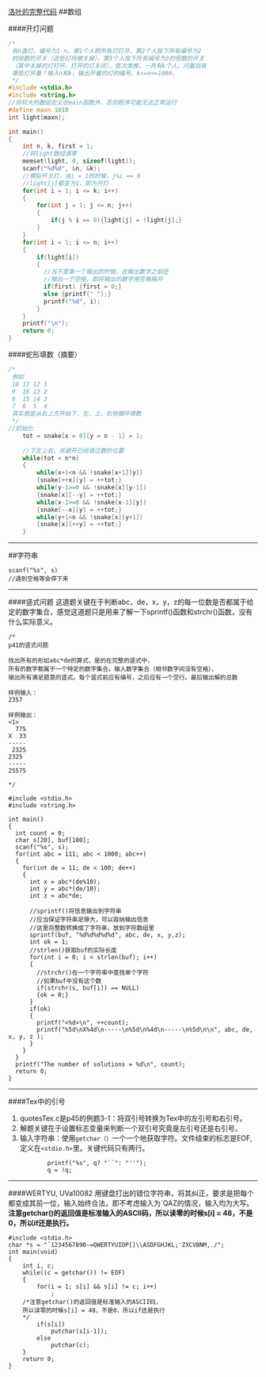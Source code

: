 [洛叶的完整代码](https://github.com/VectorLu/algorithmCompetition)
##数组

####开灯问题
```C
/*
 有n盏灯，编号为1-n。第1个人把所有灯打开，第2个人按下所有编号为2
 的倍数的开关（这些灯将被关掉），第3个人按下所有编号为3的倍数的开关
 （其中关掉的灯打开，打开的灯关闭），依次类推，一共有k个人，问最后有
 哪些灯开着？输入n和k，输出开着的灯的编号。k<=n<=1000。
 */
#include <stdio.h>
#include <string.h>
//将较大的数组定义在main函数外，否则程序可能无法正常运行
#define maxn 1010
int light[maxn];

int main()
{
    int n, k, first = 1;
    //将light数组清零
    memset(light, 0, sizeof(light));
    scanf("%d%d", &n, &k);
    //模拟开关灯，当i = 1的时候，j%i == 0
    //light[j]都变为1，即为开灯
    for(int i = 1; i <= k; i++)
    {
        for(int j = 1; j <= n; j++)
        {
            if(j % i == 0){light[j] = !light[j];}
        }
    }
    for(int i = 1; i <= n; i++)
    {
        if(light[i])
        {
          //当不是第一个输出的时候，在输出数字之前还
          //输出一个空格，即将输出的数字用空格隔开
          if(first) {first = 0;}
          else {printf(" ");}
          printf("%d", i);
        }
    }
    printf("\n");
    return 0;
}
```

####蛇形填数（摘要）
```C
/*
 例如
 10 11 12 1
 9  16 13 2
 8  15 14 3
 7  6  5  4
 其实就是从右上方开始下、左、上、右地循环填数
 */
//初始化
    tot = snake[x = 0][y = n - 1] = 1;
    
    //下左上右，并避开已经填过数的位置
    while(tot < n*n)
    {
        while(x+1<n && !snake[x+1][y])
        {snake[++x][y] = ++tot;}
        while(y-1>=0 && !snake[x][y-1])
        {snake[x][--y] = ++tot;}
        while(x-1>=0 && !snake[x-1][y])
        {snake[--x][y] = ++tot;}
        while(y+1<n && !snake[x][y+1])
        {snake[x][++y] = ++tot;}
    }
```
***
##字符串
```
scanf("%s", s)
//遇到空格等会停下来
```

***
####竖式问题
这道题关键在于判断abc，de，x，y，z的每一位数是否都属于给定的数字集合，感觉这道题只是用来了解一下sprintf()函数和strchr()函数，没有什么实际意义。

```
/*
p41的竖式问题

找出所有的形如abc*de的算式，是的在完整的竖式中，
所有的数字都属于一个特定的数字集合。输入数字集合（相邻数字间没有空格），
输出所有满足题意的竖式。每个竖式前应有编号，之后应有一个空行。最后输出解的总数

样例输入：
2357

样例输出：
<1>
  775
X  33
-----
 2325
2325
-----
25575

*/

#include <stdio.h>
#include <string.h>

int main()
{
  int count = 0;
  char s[20], buf[100];
  scanf("%s", s);
  for(int abc = 111; abc < 1000; abc++)
  {
    for(int de = 11; de < 100; de++)
    {
      int x = abc*(de%10);
      int y = abc*(de/10);
      int z = abc*de;

      //sprintf()将信息输出到字符串
      //应当保证字符串足够大，可以容纳输出信息
      //这里将整数转换成了字符串，放到字符数组里
      sprintf(buf, "%d%d%d%d%d", abc, de, x, y,z);
      int ok = 1;
      //strlen()获取buf的实际长度
      for(int i = 0; i < strlen(buf); i++)
      {
        //strchr()在一个字符串中查找单个字符
        //如果buf中没有这个数
        if(strchr(s, buf[i]) == NULL)
        {ok = 0;}
      }
      if(ok)
      {
        printf("<%d>\n", ++count);
        printf("%5d\nX%4d\n-----\n%5d\n%4d\n-----\n%5d\n\n", abc, de, x, y, z );
      }
    }
  }
  printf("The number of solutions = %d\n", count);
  return 0;
}

```
***
####Tex中的引号
1. quotesTex.c是p45的例题3-1：将双引号转换为Tex中的左引号和右引号。
  1. 解题关键在于设置标志变量来判断一个双引号究竟是左引号还是右引号。
  2. 输入字符串：使用```getchar（）```一个一个地获取字符。文件结束的标志是EOF,定义在```<stdio.h>```里。关键代码只有两行。
```
           printf("%s", q? "``": "''");
           q = !q;
```
***
####WERTYU, UVa10082
用键盘打出的错位字符串，将其纠正，要求是把每个都变成其前一位，输入始终合法，即不考虑输入为`QAZ的情况，输入均为大写。
**注意getchar()的返回值是标准输入的ASCII码，所以读零的时候s[i] = 48，不是0，所以if还是执行。**
```
#include <stdio.h>
char *s = "`1234567890-=QWERTYUIOP[]\\ASDFGHJKL;'ZXCVBNM,./";
int main(void)
{
	int i, c;
	while((c = getchar()) != EOF)
	{
		for(i = 1; s[i] && s[i] != c; i++)
			;
    /*注意getchar()的返回值是标准输入的ASCII码，
    所以读零的时候s[i] = 48，不是0，所以if还是执行
    */
		if(s[i])
			putchar(s[i-1]);
		else
			putchar(c);
	}
	return 0;
}
```
